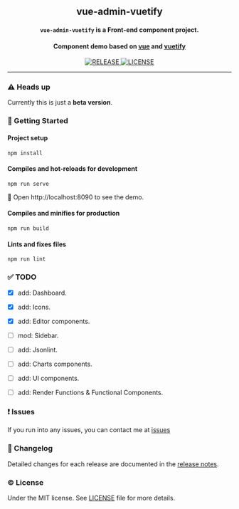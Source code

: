 <!-- ## vue-admin-vuetify -->
<h2 align="center">vue-admin-vuetify</h2>
<p>
  <h4 align="center"><code>vue-admin-vuetify</code> is a Front-end component project.</h4>
  <h4 align="center">Component demo based on <a href="https://github.com/vuejs/vue">vue</a> and <a href="https://github.com/vuetifyjs/vuetify">vuetify</a></h4>
</p>

<p align="center">
  <a href="https://github.com/vasttian/vue-admin-vuetify/releases">
    <img src="https://img.shields.io/github/release/vasttian/vue-admin-vuetify/all.svg" alt="RELEASE">
  </a>
  <a href="https://github.com/vasttian/vue-admin-vuetify/blob/master/LICENSE">
    <img src="https://img.shields.io/github/license/mashape/apistatus.svg" alt="LICENSE">
  </a>
</p>

---

### :warning: Heads up

Currently this is just a **beta version**.

### :rocket: Getting Started
#### Project setup
```
npm install
```

#### Compiles and hot-reloads for development
```
npm run serve
```
:tada: Open http://localhost:8090 to see the demo.

#### Compiles and minifies for production
```
npm run build
```

#### Lints and fixes files
```
npm run lint
```

### :white_check_mark: TODO
- [x] add: Dashboard.
- [x] add: Icons.
- [x] add: Editor components.
- [ ] mod: Sidebar.
- [ ] add: Jsonlint.
- [ ] add: Charts components.
- [ ] add: UI components.
- [ ] add: Render Functions & Functional Components.


### :exclamation: Issues

If you run into any issues, you can contact me at [issues](https://github.com/vasttian/vue-admin-vuetify/issues)

### :memo: Changelog

Detailed changes for each release are documented in the [release notes](https://github.com/vasttian/vue-admin-vuetify/releases).

### :copyright: License

Under the MIT license. See [LICENSE](http://opensource.org/licenses/MIT) file for more details.

